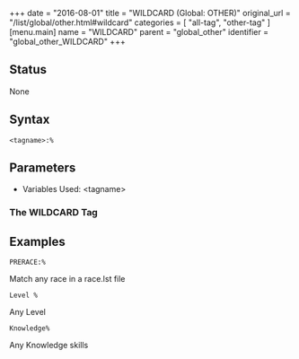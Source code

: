 +++
date = "2016-08-01"
title = "WILDCARD (Global: OTHER)"
original_url = "/list/global/other.html#wildcard"
categories = [ "all-tag", "other-tag" ]
[menu.main]
    name = "WILDCARD"
    parent = "global_other"
    identifier = "global_other_WILDCARD"
+++

## Status

None

## Syntax

`<tagname>:%`

## Parameters

-   Variables Used: &lt;tagname&gt;



### The WILDCARD Tag

Examples
--------

`PRERACE:%`

Match any race in a race.lst file

`Level %`

Any Level

`Knowledge%`

Any Knowledge skills

